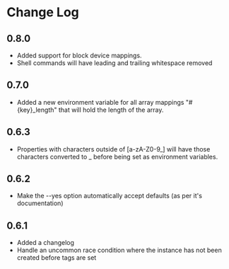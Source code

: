 # Change Log

## 0.8.0

* Added support for block device mappings.
* Shell commands will have leading and trailing whitespace removed

## 0.7.0

* Added a new environment variable for all array mappings "#{key}_length" that will hold the length of the array.

## 0.6.3

* Properties with characters outside of [a-zA-Z0-9_] will have those characters converted to _ before being set as environment variables.

## 0.6.2

* Make the --yes option automatically accept defaults (as per it's documentation)

## 0.6.1

* Added a changelog
* Handle an uncommon race condition where the instance has not been created before tags are set

